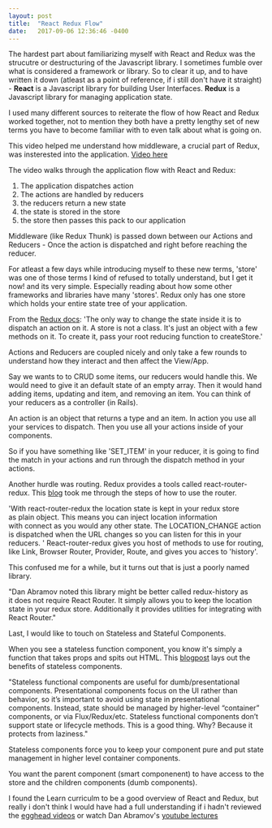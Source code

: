 ```yaml
---
layout: post
title:  "React Redux Flow"
date:   2017-09-06 12:36:46 -0400
---
```



The hardest part about familiarizing myself with React and Redux was the strucutre or destructuring of the Javascript library. I sometimes fumble over what is considered a framework or library. So to clear it up, and to have written it down (atleast as a point of reference, if i still don't have it straight) - **React** is a Javascript library for building User Interfaces. **Redux** is a Javascript library for managing application state. 

I used many different sources to reiterate the flow of how React and Redux worked together, not to mention they both have a pretty lengthy set of new terms you have to become familiar with to even talk about what is going on.

This video helped me understand how middleware, a crucial part of Redux, was insterested into the application. [Video here](https://www.youtube.com/watch?v=AgO7YcJeBh4)

The video walks through the application flow with React and Redux:

1. The application dispatches action
2. The actions are handled by reducers
3. the reducers return a new state
4. the state is stored in the store
5. the store then passes this pack to our application

Middleware (like Redux Thunk) is passed down between our Actions and Reducers - Once the action is dispatched and right before reaching the reducer. 

For atleast a few days while introducing myself to these new terms, 'store' was one of those terms I kind of refused to totally understand, but I get it now! and its very simple. Especially reading about how some other frameworks and libraries have many 'stores'. Redux only has one store which holds your entire state tree of your application. 

From the [Redux docs](http://redux.js.org/docs/api/Store.html): 
'The only way to change the state inside it is to dispatch an action on it. A store is not a class. It's just an object with a few methods on it. To create it, pass your root reducing function to createStore.' 

Actions and Reducers are coupled nicely and only take a few rounds to understand how they interact and then affect the View/App. 

Say we wants to to CRUD some items, our reducers would handle this. We would need to give it an default state of an empty array. Then it would hand adding items, updating and item, and removing an item. You can think of your reducers as a controller (in Rails). 

An action is an object that returns a type and an item. In action you use all your services to dispatch. Then you use all your actions inside of your components. 

So if you have something like 'SET_ITEM' in your reducer, it is going to find the match in your actions and run through the dispatch method in your actions.

Another hurdle was routing. Redux provides a tools called react-router-redux. This [blog](https://blog.marvelapp.com/managing-the-url-in-a-redux-app/) took me through the steps of how to use the router. 

'With react-router-redux the location state is kept in your redux store as plain object. This means you can inject location information with connect as you would any other state. The LOCATION_CHANGE action is dispatched when the URL changes so you can listen for this in your reducers.
'
React-router-redux gives you host of methods to use for routing, like Link, Browser Router, Provider, Route, and gives you acces to 'history'.

This confused me for a while, but it turns out that is just a poorly named library. 

"Dan Abramov noted this library might be better called redux-history as it does not require React Router. It simply allows you to keep the location state in your redux store. Additionally it provides utilities for integrating with React Router."

Last, I would like to touch on Stateless and Stateful Components. 

When you see a stateless function component, you know it's simply a function that takes props and spits out HTML. This [blogpost](https://hackernoon.com/react-stateless-functional-components-nine-wins-you-might-have-overlooked-997b0d933dbc) lays out the benefits of stateless components.

"Stateless functional components are useful for dumb/presentational components. Presentational components focus on the UI rather than behavior, so it’s important to avoid using state in presentational components. Instead, state should be managed by higher-level “container” components, or via Flux/Redux/etc. Stateless functional components don’t support state or lifecycle methods. This is a good thing. Why? Because it protects from laziness."

Stateless components force you to keep your component pure and put state management in higher level container components.

You want the parent component (smart componenent) to have access to the store and the children components (dumb components).

I found the Learn curriculm to be a good overview of React and Redux, but really i don't think I would have had a full understanding if i hadn't reviewed the [egghead videos](https://egghead.io/) or watch Dan Abramov's [youtube lectures](https://www.youtube.com/watch?v=xsSnOQynTHs&t=2s)






